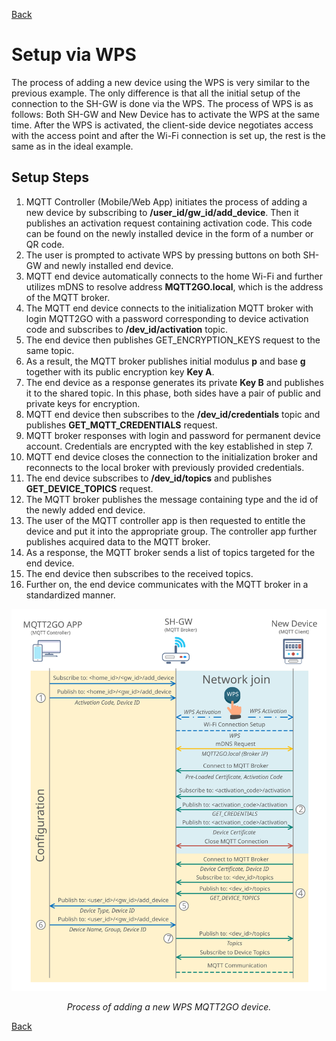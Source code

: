 [Back](./#add-devices)
# Setup via WPS
The process of adding a new device using the WPS is very similar to the previous example. The only difference is that all the initial setup of the connection to the SH-GW is done via the WPS. The process of WPS is as follows: Both SH-GW and New Device has to activate the WPS at the same time. After the WPS is activated, the client-side device negotiates access with the access point and after the Wi-Fi connection is set up, the rest is the same as in the ideal example.

## Setup Steps

1. MQTT Controller (Mobile/Web App) initiates the process of adding a new device by subscribing to __/user_id/gw_id/add_device__. Then it publishes an activation request containing activation code.  This code can be found on the newly installed device in the form of a number or QR code.
1. The user is prompted to activate WPS by pressing buttons on both SH-GW and newly installed end device.
1. MQTT end device automatically connects to the home Wi-Fi and further utilizes mDNS to resolve address __MQTT2GO.local__, which is the address of the MQTT broker.
1. The MQTT end device connects to the initialization MQTT broker with login MQTT2GO with a password corresponding to device activation code and subscribes to __/dev_id/activation__ topic.
1. The end device then publishes GET_ENCRYPTION_KEYS request to the same topic.
1. As a result, the MQTT broker publishes initial modulus __p__ and base __g__ together with its public encryption key __Key A__.
1. The end device as a response generates its private __Key B__ and publishes it to the shared topic. In this phase, both sides have a pair of public and private keys for encryption.
1. MQTT end device then subscribes to the __/dev_id/credentials__ topic and publishes __GET_MQTT_CREDENTIALS__ request.
1. MQTT broker responses with login and password for permanent device account. Credentials are encrypted with the key established in step 7.
1. MQTT end device closes the connection to the initialization broker and reconnects to the local broker with previously provided credentials.
1. The end device subscribes to __/dev_id/topics__ and publishes __GET_DEVICE_TOPICS__ request.
1. The MQTT broker publishes the message containing type and the id of the newly added end device.
1. The user of the MQTT controller app is then requested to entitle the device and put it into the appropriate group.  The controller app further publishes acquired data to the MQTT broker.
1. As a response, the MQTT broker sends a list of topics targeted for the end device.
1. The end device then subscribes to the received topics.
1. Further on, the end device communicates with the MQTT broker in a standardized manner.


<p align="center" >
	<img src="mqtt_wps_setup_cert.svg" alt="Proccess of adding a new WPS MQTT2GO device">
</p>
<p align="center" >
	<em>Process of adding a new WPS MQTT2GO device.</em>
</p>

[Back](./#add-devices)

